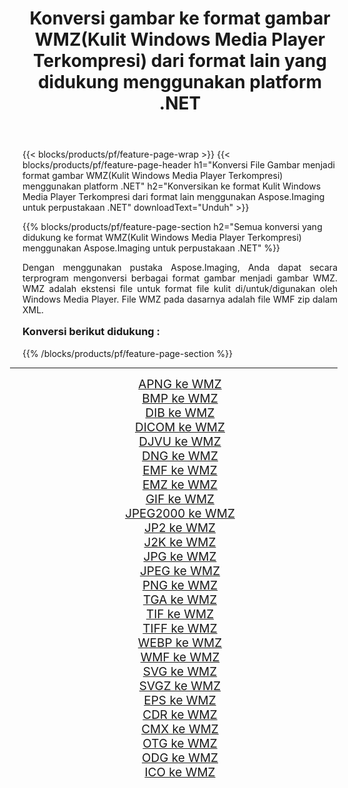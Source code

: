﻿---
title: Konversi gambar ke format gambar WMZ(Kulit Windows Media Player Terkompresi) dari format lain yang didukung menggunakan platform .NET 
weight: 3920
url: /id/net/conversion/to/wmz/ 
lang: id
langdirlevel: 2
locales: zh-hans,ja,it,ru,de,es,fr,nl,id,lt,pl,pt,vi,tr,ko,zh-hant,ar,hi,th,sv,cs,uk,he
description: Menggunakan Aspose.Imaging untuk pustaka .NET, mudah untuk mengonversi ke WMZ(Kulit Windows Media Player Terkompresi) dari format gambar lain yang didukung
---

{{< blocks/products/pf/feature-page-wrap >}}
{{< blocks/products/pf/feature-page-header h1="Konversi File Gambar menjadi format gambar WMZ(Kulit Windows Media Player Terkompresi) menggunakan platform .NET" h2="Konversikan ke format Kulit Windows Media Player Terkompresi dari format lain menggunakan Aspose.Imaging untuk perpustakaan .NET" downloadText="Unduh" >}}


{{% blocks/products/pf/feature-page-section  h2="Semua konversi yang didukung ke format WMZ(Kulit Windows Media Player Terkompresi) menggunakan Aspose.Imaging untuk perpustakaan .NET" %}}
<p align=justify>Dengan menggunakan pustaka Aspose.Imaging, Anda dapat secara terprogram mengonversi berbagai format gambar menjadi gambar WMZ. WMZ adalah ekstensi file untuk format file kulit di/untuk/digunakan oleh Windows Media Player. File WMZ pada dasarnya adalah file WMF zip dalam XML.</p>
<h3 style="margin-top:16px;">
Konversi berikut didukung :
</h3>
{{% /blocks/products/pf/feature-page-section %}}
<div class="container-fluid productfamilypage bg-gray">
    <div class="convertypes bg-gray agp-content section">
        <div class="container">
		<hr style="margin-left:-20px;"/>
		<div class="row other-converters" style="gap: 10px;font-size: 19px;text-align:center;">
		    <div class='col-md-3 other-converter remove-lp remove-rp'><a href="/imaging/id/net/conversion/apng-to-wmz/" style="padding:15px;">APNG ke WMZ</a></div>
<div class='col-md-3 other-converter remove-lp remove-rp'><a href="/imaging/id/net/conversion/bmp-to-wmz/" style="padding:15px;">BMP ke WMZ</a></div>
<div class='col-md-3 other-converter remove-lp remove-rp'><a href="/imaging/id/net/conversion/dib-to-wmz/" style="padding:15px;">DIB ke WMZ</a></div>
<div class='col-md-3 other-converter remove-lp remove-rp'><a href="/imaging/id/net/conversion/dicom-to-wmz/" style="padding:15px;">DICOM ke WMZ</a></div>
<div class='col-md-3 other-converter remove-lp remove-rp'><a href="/imaging/id/net/conversion/djvu-to-wmz/" style="padding:15px;">DJVU ke WMZ</a></div>
<div class='col-md-3 other-converter remove-lp remove-rp'><a href="/imaging/id/net/conversion/dng-to-wmz/" style="padding:15px;">DNG ke WMZ</a></div>
<div class='col-md-3 other-converter remove-lp remove-rp'><a href="/imaging/id/net/conversion/emf-to-wmz/" style="padding:15px;">EMF ke WMZ</a></div>
<div class='col-md-3 other-converter remove-lp remove-rp'><a href="/imaging/id/net/conversion/emz-to-wmz/" style="padding:15px;">EMZ ke WMZ</a></div>
<div class='col-md-3 other-converter remove-lp remove-rp'><a href="/imaging/id/net/conversion/gif-to-wmz/" style="padding:15px;">GIF ke WMZ</a></div>
<div class='col-md-3 other-converter remove-lp remove-rp'><a href="/imaging/id/net/conversion/jpeg2000-to-wmz/" style="padding:15px;">JPEG2000 ke WMZ</a></div>
<div class='col-md-3 other-converter remove-lp remove-rp'><a href="/imaging/id/net/conversion/jp2-to-wmz/" style="padding:15px;">JP2 ke WMZ</a></div>
<div class='col-md-3 other-converter remove-lp remove-rp'><a href="/imaging/id/net/conversion/j2k-to-wmz/" style="padding:15px;">J2K ke WMZ</a></div>
<div class='col-md-3 other-converter remove-lp remove-rp'><a href="/imaging/id/net/conversion/jpg-to-wmz/" style="padding:15px;">JPG ke WMZ</a></div>
<div class='col-md-3 other-converter remove-lp remove-rp'><a href="/imaging/id/net/conversion/jpeg-to-wmz/" style="padding:15px;">JPEG ke WMZ</a></div>
<div class='col-md-3 other-converter remove-lp remove-rp'><a href="/imaging/id/net/conversion/png-to-wmz/" style="padding:15px;">PNG ke WMZ</a></div>
<div class='col-md-3 other-converter remove-lp remove-rp'><a href="/imaging/id/net/conversion/tga-to-wmz/" style="padding:15px;">TGA ke WMZ</a></div>
<div class='col-md-3 other-converter remove-lp remove-rp'><a href="/imaging/id/net/conversion/tif-to-wmz/" style="padding:15px;">TIF ke WMZ</a></div>
<div class='col-md-3 other-converter remove-lp remove-rp'><a href="/imaging/id/net/conversion/tiff-to-wmz/" style="padding:15px;">TIFF ke WMZ</a></div>
<div class='col-md-3 other-converter remove-lp remove-rp'><a href="/imaging/id/net/conversion/webp-to-wmz/" style="padding:15px;">WEBP ke WMZ</a></div>
<div class='col-md-3 other-converter remove-lp remove-rp'><a href="/imaging/id/net/conversion/wmf-to-wmz/" style="padding:15px;">WMF ke WMZ</a></div>
<div class='col-md-3 other-converter remove-lp remove-rp'><a href="/imaging/id/net/conversion/svg-to-wmz/" style="padding:15px;">SVG ke WMZ</a></div>
<div class='col-md-3 other-converter remove-lp remove-rp'><a href="/imaging/id/net/conversion/svgz-to-wmz/" style="padding:15px;">SVGZ ke WMZ</a></div>
<div class='col-md-3 other-converter remove-lp remove-rp'><a href="/imaging/id/net/conversion/eps-to-wmz/" style="padding:15px;">EPS ke WMZ</a></div>
<div class='col-md-3 other-converter remove-lp remove-rp'><a href="/imaging/id/net/conversion/cdr-to-wmz/" style="padding:15px;">CDR ke WMZ</a></div>
<div class='col-md-3 other-converter remove-lp remove-rp'><a href="/imaging/id/net/conversion/cmx-to-wmz/" style="padding:15px;">CMX ke WMZ</a></div>
<div class='col-md-3 other-converter remove-lp remove-rp'><a href="/imaging/id/net/conversion/otg-to-wmz/" style="padding:15px;">OTG ke WMZ</a></div>
<div class='col-md-3 other-converter remove-lp remove-rp'><a href="/imaging/id/net/conversion/odg-to-wmz/" style="padding:15px;">ODG ke WMZ</a></div>
<div class='col-md-3 other-converter remove-lp remove-rp'><a href="/imaging/id/net/conversion/ico-to-wmz/" style="padding:15px;">ICO ke WMZ</a></div>
                </div>
        </div>
    </div>
</div>
<br/>

